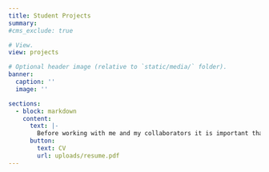 ```yaml
---
title: Student Projects
summary: 
#cms_exclude: true

# View.
view: projects

# Optional header image (relative to `static/media/` folder).
banner:
  caption: ''
  image: ''

sections:
  - block: markdown
    content:
      text: |-
        Before working with me and my collaborators it is important that you know what you are getting yourself into. To get a feeling for the kind of work you will be doing, try these two problems on the attached problem sheet. Email them back to me and we can discuss. I am happy to work with students on any of the projects below:
      button:
        text: CV
        url: uploads/resume.pdf
---
```






